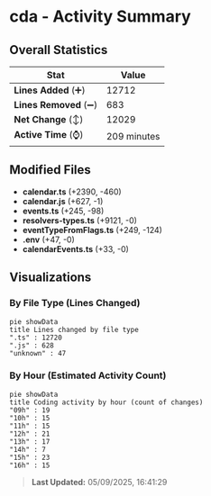 # cda - Activity Summary 

## Overall Statistics

| Stat                   | Value                                                             |
| ---------------------- | ----------------------------------------------------------------- |
| **Lines Added** (➕)   | 12712                                          |
| **Lines Removed** (➖) | 683                                        |
| **Net Change** (↕)    | 12029                |
| **Active Time** (⌚)   | 209 minutes |


## Modified Files
- **calendar.ts** (+2390, -460)
- **calendar.js** (+627, -1)
- **events.ts** (+245, -98)
- **resolvers-types.ts** (+9121, -0)
- **eventTypeFromFlags.ts** (+249, -124)
- **.env** (+47, -0)
- **calendarEvents.ts** (+33, -0)

## Visualizations

### By File Type (Lines Changed)

```mermaid
pie showData
title Lines changed by file type
".ts" : 12720
".js" : 628
"unknown" : 47
```

### By Hour (Estimated Activity Count)

```mermaid
pie showData
title Coding activity by hour (count of changes)
"09h" : 19
"10h" : 15
"11h" : 15
"12h" : 21
"13h" : 17
"14h" : 7
"15h" : 23
"16h" : 15
```


> **Last Updated:** 05/09/2025, 16:41:29